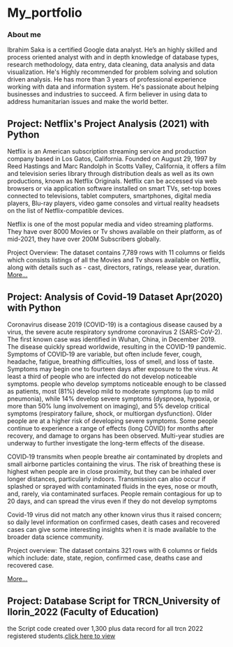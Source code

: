 # My_portfolio

### About me
Ibrahim Saka is a certified Google data analyst. He’s an highly skilled and process oriented analyst with and in depth knowledge of database types, research methodology, data entry, data cleaning, data analysis and data visualization. He's Highly recommended for problem solving and solution driven analysis. He has more than 3 years of professional experience working with data and information system. He's passionate about helping businesses and industries to succeed. A firm believer in using data to address humanitarian issues and make the world better.

## Project: Netflix's Project Analysis (2021) with Python
Netflix is an American subscription streaming service and production company based in Los Gatos, California. Founded on August 29, 1997 by Reed Hastings and Marc Randolph in Scotts Valley, California, it offers a film and television series library through distribution deals as well as its own productions, known as Netflix Originals. Netflix can be accessed via web browsers or via application software installed on smart TVs, set-top boxes connected to televisions, tablet computers, smartphones, digital media players, Blu-ray players, video game consoles and virtual reality headsets on the list of Netflix-compatible devices.

Netflix is one of the most popular media and video streaming platforms. They have over 8000 Movies or Tv shows available on their platform, as of mid-2021, they have over 200M Subscribers globally.

Project Overview:
The dataset contains 7,789 rows with 11 columns or fields which consists listings of all the Movies and Tv shows available on Netflix, along with details such as - cast, directors, ratings, release year, duration. [More...](https://github.com/Hiibee/An-Analysis-of-Netflix-s-Most-Streamed-TV)


## Project: Analysis of Covid-19 Dataset Apr(2020) with Python
Coronavirus disease 2019 (COVID-19) is a contagious disease caused by a virus, the severe acute respiratory syndrome coronavirus 2 (SARS-CoV-2). The first known case was identified in Wuhan, China, in December 2019. The disease quickly spread worldwide, resulting in the COVID-19 pandemic. Symptoms of COVID‑19 are variable, but often include fever, cough, headache, fatigue, breathing difficulties, loss of smell, and loss of taste. Symptoms may begin one to fourteen days after exposure to the virus. At least a third of people who are infected do not develop noticeable symptoms. people who develop symptoms noticeable enough to be classed as patients, most (81%) develop mild to moderate symptoms (up to mild pneumonia), while 14% develop severe symptoms (dyspnoea, hypoxia, or more than 50% lung involvement on imaging), and 5% develop critical symptoms (respiratory failure, shock, or multiorgan dysfunction). Older people are at a higher risk of developing severe symptoms. Some people continue to experience a range of effects (long COVID) for months after recovery, and damage to organs has been observed. Multi-year studies are underway to further investigate the long-term effects of the disease.

COVID‑19 transmits when people breathe air contaminated by droplets and small airborne particles containing the virus. The risk of breathing these is highest when people are in close proximity, but they can be inhaled over longer distances, particularly indoors. Transmission can also occur if splashed or sprayed with contaminated fluids in the eyes, nose or mouth, and, rarely, via contaminated surfaces. People remain contagious for up to 20 days, and can spread the virus even if they do not develop symptoms

Covid-19 virus did not match any other known virus thus it raised concern; so daily level information on confirmed cases, death cases and recovered cases can give some interesting insights when it is made available to the broader data science community.

Project overview:
The dataset contains 321 rows with 6 columns or fields which include: date, state, region, confirmed case, deaths case and recovered case.

[More...](https://github.com/Hiibee/Covid-19_Project)


## Project: Database Script for TRCN_University of Ilorin_2022 (Faculty of Education)
the Script code created over 1,300 plus data record for all trcn 2022 registered students.[click here to view](https://github.com/Hiibee/MYSQL/blob/main/SCRIPT_CODE_TRCN%20_2022.sql)
